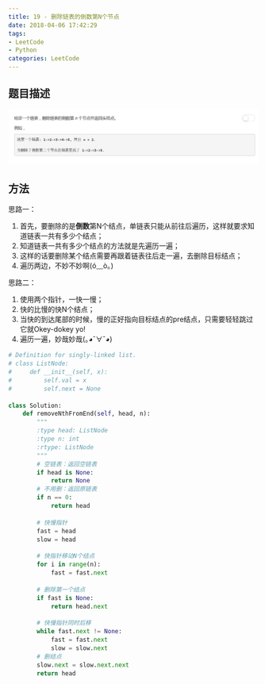 ```yaml
---
title: 19 - 删除链表的倒数第N个节点
date: 2018-04-06 17:42:29
tags: 
- LeetCode
- Python
categories: LeetCode
---
```



## 题目描述
![problem](images/19.png)

<!-- more -->

## 方法
思路一：
1. 首先，要删除的是**倒数**第N个结点，单链表只能从前往后遍历，这样就要求知道链表一共有多少个结点；
2. 知道链表一共有多少个结点的方法就是先遍历一遍；
3. 这样的话要删除某个结点需要再跟着链表往后走一遍，去删除目标结点；
4. 遍历两边，不妙不妙啊(ó﹏ò｡)

思路二：
1. 使用两个指针，一快一慢；
2. 快的比慢的快N个结点；
3. 当快的到达尾部的时候，慢的正好指向目标结点的pre结点，只需要轻轻跳过它就Okey-dokey yo!
4. 遍历一遍，妙哉妙哉(｡◕ˇ∀ˇ◕)

```python
# Definition for singly-linked list.
# class ListNode:
#     def __init__(self, x):
#         self.val = x
#         self.next = None

class Solution:
    def removeNthFromEnd(self, head, n):
        """
        :type head: ListNode
        :type n: int
        :rtype: ListNode
        """
        # 空链表：返回空链表
        if head is None:
        	return None
        # 不用删：返回原链表
        if n == 0:
        	return head

        # 快慢指针
        fast = head
        slow = head

        # 快指针移动N个结点
        for i in range(n):
        	fast = fast.next

        # 删除第一个结点
        if fast is None:
        	return head.next

        # 快慢指针同时后移
        while fast.next != None:
        	fast = fast.next
        	slow = slow.next
        # 删结点
        slow.next = slow.next.next
        return head
```